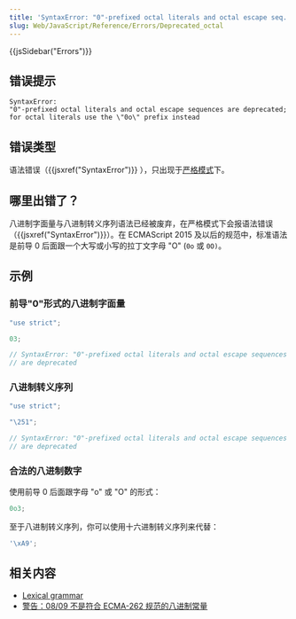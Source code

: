 ```yaml
---
title: 'SyntaxError: "0"-prefixed octal literals and octal escape seq. are deprecated'
slug: Web/JavaScript/Reference/Errors/Deprecated_octal
---
```


{{jsSidebar("Errors")}}

## 错误提示

```plain
SyntaxError:
"0"-prefixed octal literals and octal escape sequences are deprecated;
for octal literals use the \"0o\" prefix instead
```

## 错误类型

语法错误（{{jsxref("SyntaxError")}} ），只出现于[严格模式](/zh-CN/docs/Web/JavaScript/Reference/Strict_mode)下。

## 哪里出错了？

八进制字面量与八进制转义序列语法已经被废弃，在严格模式下会报语法错误（{{jsxref("SyntaxError")}}）。在 ECMAScript 2015 及以后的规范中，标准语法是前导 0 后面跟一个大写或小写的拉丁文字母 "O" (`0o` 或 `0O)`。

## 示例

### 前导"0"形式的八进制字面量

```js example-bad
"use strict";

03;

// SyntaxError: "0"-prefixed octal literals and octal escape sequences
// are deprecated
```

### 八进制转义序列

```js example-bad
"use strict";

"\251";

// SyntaxError: "0"-prefixed octal literals and octal escape sequences
// are deprecated
```

### 合法的八进制数字

使用前导 0 后面跟字母 "o" 或 "O" 的形式：

```js example-good
0o3;
```

至于八进制转义序列，你可以使用十六进制转义序列来代替：

```js example-good
'\xA9';
```

## 相关内容

- [Lexical grammar](/zh-CN/docs/Web/JavaScript/Reference/Lexical_grammar#Octal)
- [警告：08/09 不是符合 ECMA-262 规范的八进制常量](/zh-CN/docs/Web/JavaScript/Reference/Errors/Bad_octal)
